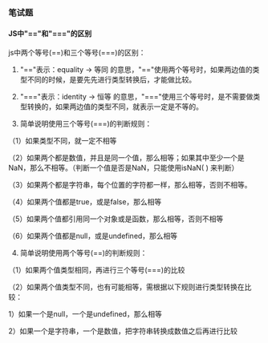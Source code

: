 ### 笔试题
#### JS中"=="和"==="的区别
js中两个等号(==)和三个等号(===)的区别：

1. "=="表示：equality -> 等同  的意思，"=="使用两个等号时，如果两边值的类型不同的时候，是要先先进行类型转换后，才能做比较。

2. "==="表示：identity -> 恒等 的意思，"==="使用三个等号时，是不需要做类型转换的，如果两边值的类型不同，就表示一定是不等的。

3. 简单说明使用三个等号(===)的判断规则：

（1）如果类型不同，就一定不相等

（2）如果两个都是数值，并且是同一个值，那么相等；如果其中至少一个是NaN，那么不相等。（判断一个值是否是NaN，只能使用isNaN( ) 来判断）

（3）如果两个都是字符串，每个位置的字符都一样，那么相等，否则不相等。

（4）如果两个值都是true，或是false，那么相等

（5）如果两个值都引用同一个对象或是函数，那么相等，否则不相等

（6）如果两个值都是null，或是undefined，那么相等

4. 简单说明使用两个等号(==)的判断规则：

（1）如果两个值类型相同，再进行三个等号(===)的比较

（2）如果两个值类型不同，也有可能相等，需根据以下规则进行类型转换在比较：

1）如果一个是null，一个是undefined，那么相等

2）如果一个是字符串，一个是数值，把字符串转换成数值之后再进行比较
